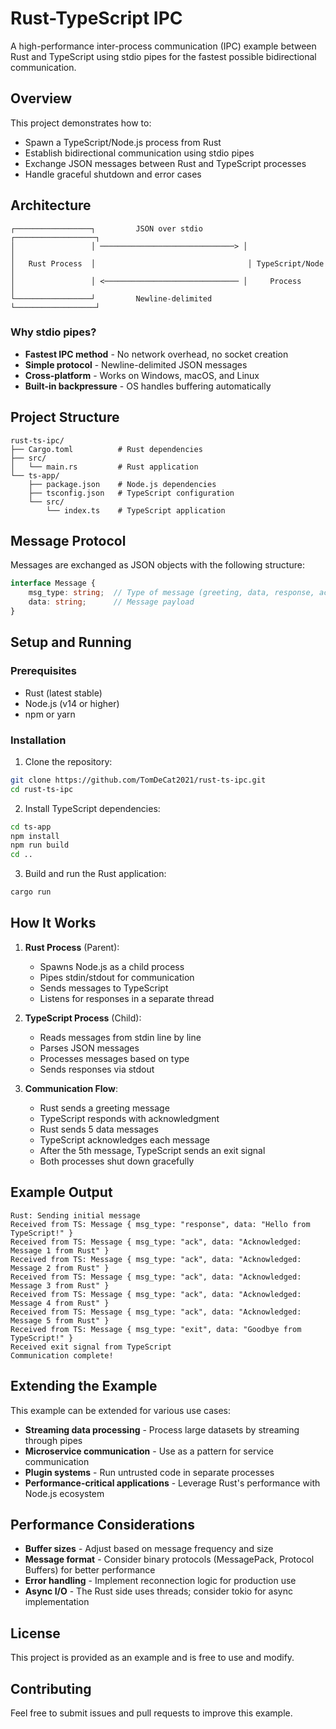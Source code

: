 # Rust-TypeScript IPC

A high-performance inter-process communication (IPC) example between Rust and TypeScript using stdio pipes for the fastest possible bidirectional communication.

## Overview

This project demonstrates how to:
- Spawn a TypeScript/Node.js process from Rust
- Establish bidirectional communication using stdio pipes
- Exchange JSON messages between Rust and TypeScript processes
- Handle graceful shutdown and error cases

## Architecture

```
┌─────────────────┐         JSON over stdio         ┌──────────────────┐
│                 │ ──────────────────────────────> │                  │
│   Rust Process  │                                  │ TypeScript/Node  │
│                 │ <────────────────────────────── │     Process      │
└─────────────────┘         Newline-delimited       └──────────────────┘
```

### Why stdio pipes?

- **Fastest IPC method** - No network overhead, no socket creation
- **Simple protocol** - Newline-delimited JSON messages
- **Cross-platform** - Works on Windows, macOS, and Linux
- **Built-in backpressure** - OS handles buffering automatically

## Project Structure

```
rust-ts-ipc/
├── Cargo.toml          # Rust dependencies
├── src/
│   └── main.rs         # Rust application
└── ts-app/
    ├── package.json    # Node.js dependencies
    ├── tsconfig.json   # TypeScript configuration
    └── src/
        └── index.ts    # TypeScript application
```

## Message Protocol

Messages are exchanged as JSON objects with the following structure:

```typescript
interface Message {
    msg_type: string;  // Type of message (greeting, data, response, ack, exit)
    data: string;      // Message payload
}
```

## Setup and Running

### Prerequisites

- Rust (latest stable)
- Node.js (v14 or higher)
- npm or yarn

### Installation

1. Clone the repository:
```bash
git clone https://github.com/TomDeCat2021/rust-ts-ipc.git
cd rust-ts-ipc
```

2. Install TypeScript dependencies:
```bash
cd ts-app
npm install
npm run build
cd ..
```

3. Build and run the Rust application:
```bash
cargo run
```

## How It Works

1. **Rust Process** (Parent):
   - Spawns Node.js as a child process
   - Pipes stdin/stdout for communication
   - Sends messages to TypeScript
   - Listens for responses in a separate thread

2. **TypeScript Process** (Child):
   - Reads messages from stdin line by line
   - Parses JSON messages
   - Processes messages based on type
   - Sends responses via stdout

3. **Communication Flow**:
   - Rust sends a greeting message
   - TypeScript responds with acknowledgment
   - Rust sends 5 data messages
   - TypeScript acknowledges each message
   - After the 5th message, TypeScript sends an exit signal
   - Both processes shut down gracefully

## Example Output

```
Rust: Sending initial message
Received from TS: Message { msg_type: "response", data: "Hello from TypeScript!" }
Received from TS: Message { msg_type: "ack", data: "Acknowledged: Message 1 from Rust" }
Received from TS: Message { msg_type: "ack", data: "Acknowledged: Message 2 from Rust" }
Received from TS: Message { msg_type: "ack", data: "Acknowledged: Message 3 from Rust" }
Received from TS: Message { msg_type: "ack", data: "Acknowledged: Message 4 from Rust" }
Received from TS: Message { msg_type: "ack", data: "Acknowledged: Message 5 from Rust" }
Received from TS: Message { msg_type: "exit", data: "Goodbye from TypeScript!" }
Received exit signal from TypeScript
Communication complete!
```

## Extending the Example

This example can be extended for various use cases:

- **Streaming data processing** - Process large datasets by streaming through pipes
- **Microservice communication** - Use as a pattern for service communication
- **Plugin systems** - Run untrusted code in separate processes
- **Performance-critical applications** - Leverage Rust's performance with Node.js ecosystem

## Performance Considerations

- **Buffer sizes** - Adjust based on message frequency and size
- **Message format** - Consider binary protocols (MessagePack, Protocol Buffers) for better performance
- **Error handling** - Implement reconnection logic for production use
- **Async I/O** - The Rust side uses threads; consider tokio for async implementation

## License

This project is provided as an example and is free to use and modify.

## Contributing

Feel free to submit issues and pull requests to improve this example.